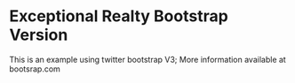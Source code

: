 # Exceptional Realty Bootstrap Version 

This is an example using twitter bootstrap V3; More information available at bootsrap.com